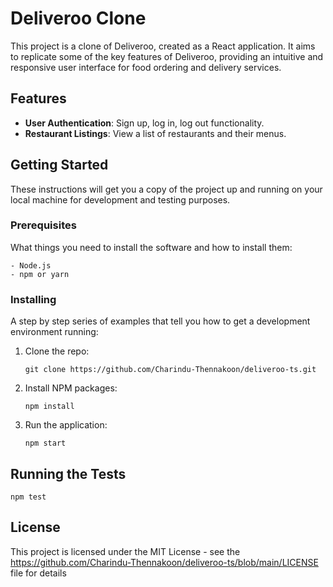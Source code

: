 # Deliveroo Clone

This project is a clone of Deliveroo, created as a React application. It aims to replicate some of the key features of Deliveroo, providing an intuitive and responsive user interface for food ordering and delivery services.

## Features

- **User Authentication**: Sign up, log in, log out functionality.
- **Restaurant Listings**: View a list of restaurants and their menus.

## Getting Started

These instructions will get you a copy of the project up and running on your local machine for development and testing purposes.

### Prerequisites

What things you need to install the software and how to install them:

```
- Node.js
- npm or yarn
```

### Installing

A step by step series of examples that tell you how to get a development environment running:

1. Clone the repo:
   ```
   git clone https://github.com/Charindu-Thennakoon/deliveroo-ts.git
   ```
2. Install NPM packages:
   ```
   npm install
   ```
3. Run the application:
   ```
   npm start
   ```

## Running the Tests

```
npm test
```

## License

This project is licensed under the MIT License - see the https://github.com/Charindu-Thennakoon/deliveroo-ts/blob/main/LICENSE file for details
